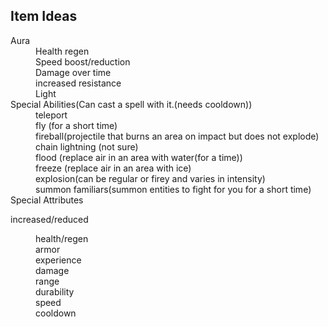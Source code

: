 <h2>Item Ideas</h2>
<dl>
<dt>Aura</dt>
    <dd>Health regen</dd>
    <dd>Speed boost/reduction</dd>
    <dd>Damage over time</dd>
    <dd>increased resistance</dd>
    <dd>Light</dd>
<dt>Special Abilities(Can cast a spell with it.(needs cooldown))</dt>
    <dd>teleport</dd>
    <dd>fly (for a short time)</dd>
    <dd>fireball(projectile that burns an area on impact but does not explode)</dd>
    <dd>chain lightning (not sure)</dd>
    <dd>flood (replace air in an area with water(for a time))</dd>
    <dd>freeze (replace air in an area with ice)</dd>
    <dd>explosion(can be regular or firey and varies in intensity)</dd>
    <dd>summon familiars(summon entities to fight for you for a short time)</dd>
<dt>Special Attributes
    <dl>
    <dt>increased/reduced
        <dl>
        <dd>health/regen</dd>
        <dd>armor</dd>
        <dd>experience</dd>
        <dd>damage</dd>
        <dd>range</dd>
        <dd>durability</dd>
        <dd>speed</dd>
        <dd>cooldown</dd>
        </dl>
    </dt>
    </dl>
</dt>
</dl>

